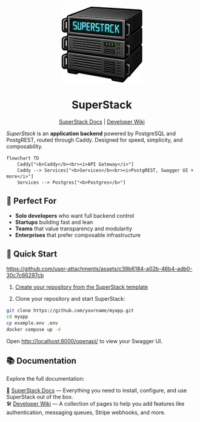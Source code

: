<p align="center">
  <img alt="SuperStack logo" src="https://github.com/explodinglabs/superstack/blob/main/logo.png?raw=true" />
</p>

<h1 align="center">SuperStack</h1>

<p align="center">
  <a href="https://www.explodinglabs.com/superstack/">SuperStack Docs</a>
  | <a href="https://github.com/explodinglabs/superstack/wiki">Developer Wiki</a>
</p>

_SuperStack_ is an **application backend** powered by PostgreSQL and
PostgREST, routed through Caddy. Designed for speed, simplicity, and
composability.

```mermaid
flowchart TD
    Caddy["<b>Caddy</b><br><i>API Gateway</i>"]
    Caddy --> Services["<b>Services</b><br><i>PostgREST, Swagger UI + more</i>"]
    Services --> Postgres["<b>Postgres</b>"]
```

## 🎯 Perfect For

- **Solo developers** who want full backend control
- **Startups** building fast and lean
- **Teams** that value transparency and modularity
- **Enterprises** that prefer composable infrastructure

## 🚀 Quick Start

https://github.com/user-attachments/assets/c39b6184-a02b-46b4-adb0-30c7c66297cb

1. [Create your repository from the SuperStack template](https://github.com/explodinglabs/superstack/generate)

2. Clone your repository and start SuperStack:

```sh
git clone https://github.com/yourname/myapp.git
cd myapp
cp example.env .env
docker compose up -d
```

Open [http://localhost:8000/openapi/](http://localhost:8000/openapi/) to view
your Swagger UI.

## 📚 Documentation

Explore the full documentation:

📖 [SuperStack Docs](https://www.explodinglabs.com/superstack/) — Everything you need to install, configure, and use SuperStack out of the box.  
🛠️ [Developer Wiki](https://github.com/explodinglabs/superstack/wiki) — A collection of pages to help you add features like authentication, messaging queues, Stripe webhooks, and more.

